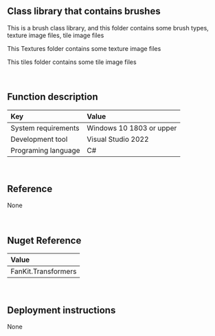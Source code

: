 ﻿## Class library that contains brushes
 
This is a brush class library, and this folder contains some brush types, texture image files, tile image files

This Textures folder contains some texture image files

This tiles folder contains some tile image files


<br/>

## Function description

|Key|Value|
|:-|:-|
|System requirements| Windows 10 1803 or upper|
|Development tool|Visual Studio 2022|
|Programing language|C#|


<br/>

## Reference

None


<br/>

## Nuget Reference

|Value|
|:-|
|FanKit.Transformers|


<br/>

## Deployment instructions

None